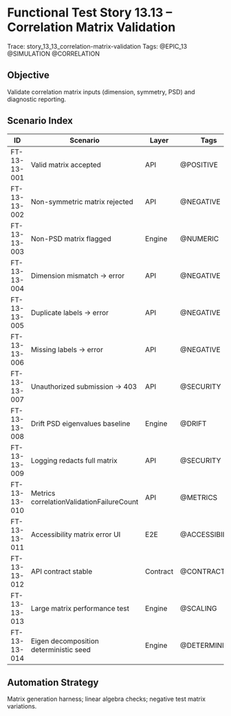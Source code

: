 # Functional Test Story 13.13 – Correlation Matrix Validation

Trace: story_13_13_correlation-matrix-validation
Tags: @EPIC_13 @SIMULATION @CORRELATION

## Objective
Validate correlation matrix inputs (dimension, symmetry, PSD) and diagnostic reporting.

## Scenario Index
| ID | Scenario | Layer | Tags |
|----|----------|-------|------|
| FT-13-13-001 | Valid matrix accepted | API | @POSITIVE |
| FT-13-13-002 | Non-symmetric matrix rejected | API | @NEGATIVE |
| FT-13-13-003 | Non-PSD matrix flagged | Engine | @NUMERIC |
| FT-13-13-004 | Dimension mismatch -> error | API | @NEGATIVE |
| FT-13-13-005 | Duplicate labels -> error | API | @NEGATIVE |
| FT-13-13-006 | Missing labels -> error | API | @NEGATIVE |
| FT-13-13-007 | Unauthorized submission -> 403 | API | @SECURITY |
| FT-13-13-008 | Drift PSD eigenvalues baseline | Engine | @DRIFT |
| FT-13-13-009 | Logging redacts full matrix | API | @SECURITY |
| FT-13-13-010 | Metrics correlationValidationFailureCount | API | @METRICS |
| FT-13-13-011 | Accessibility matrix error UI | E2E | @ACCESSIBILITY |
| FT-13-13-012 | API contract stable | Contract | @CONTRACT |
| FT-13-13-013 | Large matrix performance test | Engine | @SCALING |
| FT-13-13-014 | Eigen decomposition deterministic seed | Engine | @DETERMINISM |

## Automation Strategy
Matrix generation harness; linear algebra checks; negative test matrix variations.
